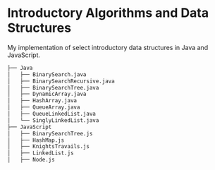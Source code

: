 # Introductory Algorithms and Data Structures

My implementation of select introductory data structures in Java and JavaScript.

```bash
├── Java
│   ├── BinarySearch.java
│   ├── BinarySearchRecursive.java
│   ├── BinarySearchTree.java
│   ├── DynamicArray.java
│   ├── HashArray.java
│   ├── QueueArray.java
│   ├── QueueLinkedList.java
│   └── SinglyLinkedList.java
├── JavaScript
│   ├── BinarySearchTree.js
│   ├── HashMap.js
│   ├── KnightsTravails.js
│   ├── LinkedList.js
│   ├── Node.js
```

